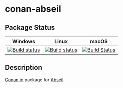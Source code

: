 # conan-abseil

## Package Status

| Windows | Linux | macOS |
|:-------:|:-----:|:-----:|
|[![Build status](https://ci.appveyor.com/api/projects/status/ier9c49rhwixp7hn/branch/testing%2F20200923?svg=true)](https://ci.appveyor.com/project/SpaceIm/conan-abseil)|[![Build status](https://github.com/SpaceIm/conan-abseil/workflows/.github/workflows/conan.yml/badge.svg?branch=testing%2F20200923)](https://github.com/SpaceIm/conan-abseil/actions?query=branch%3Atesting%2F20200923)|[![Build Status](https://travis-ci.com/SpaceIm/conan-abseil.svg?branch=testing%2F20200923)](https://travis-ci.com/SpaceIm/conan-abseil)|

## Description

[Conan.io](https://conan.io) package for [Abseil](https://github.com/abseil/abseil-cpp).
